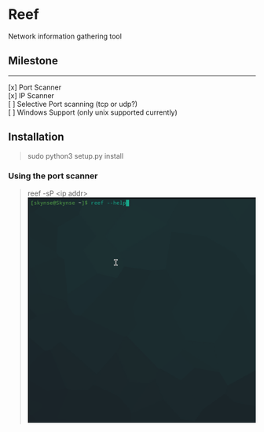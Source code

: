 # Reef 
Network information gathering tool


## Milestone
___

[x] Port Scanner\
[x] IP Scanner\
[ ] Selective Port scanning (tcp or udp?)\
[ ] Windows Support (only unix supported currently)

## Installation

> sudo python3 setup.py install

### Using the port scanner
> reef -sP \<ip addr>
![Preview](preview/preview.gif)

